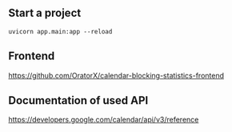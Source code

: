 

## Start a project
```
uvicorn app.main:app --reload
```

## Frontend
https://github.com/OratorX/calendar-blocking-statistics-frontend

## Documentation of used API 
https://developers.google.com/calendar/api/v3/reference